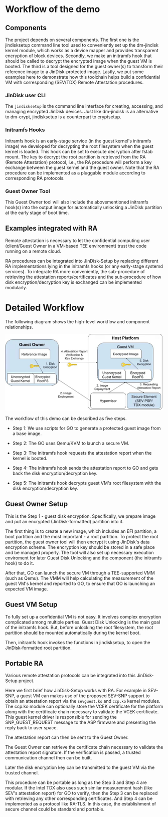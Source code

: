 # Workflow of the demo

## Components

The project depends on several components. The first one is the jindisksetup command line tool used to conveniently set up the dm-jindisk kernel module, which works as a device mapper and provides transparent encryption of block devices. Secondly, we make an initramfs hook that should be called to decrypt the encrypted image when the guest VM is booted. The third is a tool designed for the guest owner(s) to transform their reference image to a JinDisk-protected image. Lastly, we put some examples here to demonstrate how this toolchain helps build a confidential VM with corresponding (SEV/TDX) Remote Attestation procedures.

### JinDisk user CLI

The `jindisksetup` is the command line interface for creating, accessing, and managing encrypted JinDisk devices. Just like dm-jindisk is an alternative to dm-crypt, jindisksetup is a counterpart to cryptsetup. 

### Initramfs Hooks

Initramfs hook is an early-stage service (in the guest kernel's initramfs image) we developed for decrypting the root filesystem when the guest kernel is loaded. This hook can be set to execute decryption after fstab mount. The key to decrypt the root partition is retrieved from the RA (Remote Attestation) protocol, i.e., the RA procedure will perform a key exchange between the guest kernel and the guest owner. Note that the RA procedure can be implemented as a pluggable module according to corresponding RA protocols.

### Guest Owner Tool

This Guest Owner tool will also include the abovementioned initramfs hook(s) into the output image for automatically unlocking a JinDisk partition at the early stage of boot time.

## Examples integrated with RA

Remote attestation is necessary to let the confidential computing user (client/Guest Owner in a VM-based TEE environment) trust the code running on a remote cloud. 

RA procedures can be integrated into JinDisk-Setup by replacing different RA implementations lying in the initramfs hooks (or any early-stage systemd services). To integrate RA more conveniently, the sub-procedure of retrieving the attestation reports/certificates and the sub-procedure of how disk encryption/decryption key is exchanged can be implemented modularly. 


# Detailed Workflow

The following diagram shows the high-level workflow and component relationships.

![](./workflow.jpeg)

The workflow of this demo can be described as five steps.

- Step 1: We use scripts for GO to generate a protected guest image from a base image. 

- Step 2: The GO uses Qemu/KVM to launch a secure VM.

- Step 3: The initramfs hook requests the attestation report when the kernel is booted.

- Step 4: The initramfs hook sends the attestation report to GO and gets back the disk encryption/decryption key.

- Step 5: The initramfs hook decrypts guest VM's root filesystem with the disk encryption/decryption key.

## Guest Owner Setup

This is the Step 1 - guest disk encryption. Specifically, we prepare image and put an encrypted (JinDisk-formatted) partition into it.

The first thing is to create a new image, which includes an EFI partition, a boot partition and the most important - a root partition. To protect the root partition, the guest owner tool will then encrypt it using JinDisk's data encryption scheme. The encryption key should be stored in a safe place and be managed properly. The tool will also set up necessary execution enviroment for later Guest Disk Unlocking and the component (the initramfs hook) to do it.

After that, GO can launch the secure VM through a TEE-supported VMM (such as Qemu). The VMM will help calculating the measurement of the guest VM's kernel and reported to GO, to ensure that GO is launching an expected VM image.

## Guest VM Setup

To fully set up a confidential VM is not easy. It involves complex encryption complicated among multiple parties. Guest Disk Unlocking is the main goal of the initramfs hook. But, before unlocking the root filesystem, the root partition should be mounted automatically during the kernel boot.

Then, initramfs hook invokes the functions in jindisksetup, to open the JinDisk-formatted root partition.

## Portable RA

Various remote attestation protocols can be integrated into this JinDisk-Setup project.

Here we first brief how JinDisk-Setup works with RA. For example in SEV-SNP, a guest VM can makes use of the proposed SEV-SNP support to obtain an attestation report via the `sevguest.ko` and `ccp.ko`  kernel modules. The ccp.ko module can optionally store the VCEK certificate for the platform along with the certificate chain necessary to validate the VCEK certificate.  This guest kernel driver is responsible for sending the SNP_GUEST_REQUEST message to the ASP firmware and presenting the reply back to user space.

 The attestation report can then be sent to the Guest Owner.

The Guest Owner can retrieve the certificate chain necessary to validate the attestation report signature. If the verification is passed, a trusted communication channel then can be built.

Later the disk encryption key can be transmitted to the guest VM via the trusted channel.

This procedure can be portable as long as the Step 3 and Step 4 are modular. If the Intel TDX also uses such similar measurement hash (like SEV's attestation report) for GO to verify, then the Step 3 can be replaced with retrieving any other corresponding certificates. And Step 4 can be implemented as a protocol like RA-TLS. In this case, the establishment of secure channel could be standard and portable.
